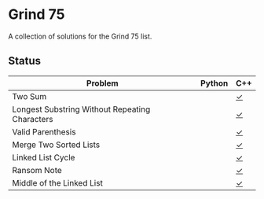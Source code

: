 Grind 75
========

A collection of solutions for the Grind 75 list.

## Status

| Problem                   | Python | C++    |
|---------------------------|--------|--------|
| Two Sum                   |        | [✓](1.%20Two%20Sum/Solution.cpp)    |
| Longest Substring Without Repeating Characters |        | [✓](3.%20Longest%20Substring%20Without%20Repeating%20Characters/Solution.cpp)    |
| Valid Parenthesis         |        | [✓](20.%20Valid%20Parenthesis/Solution.cpp)    |
| Merge Two Sorted Lists    |        | [✓](21.%20Merge%20Two%20Sorted%20Lists/Solution.cpp)    |
| Linked List Cycle         |        | [✓](141.%20Linked%20List%20Cycle/Solution.cpp)    |
| Ransom Note               |        | [✓](383.%20Ransom%20Note/Solution.cpp)    |
| Middle of the Linked List |        | [✓](876.%20Middle%20of%20the%20Linked%20List/Solution.cpp)    |

